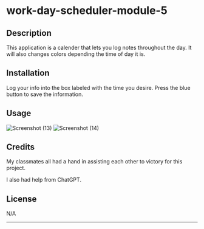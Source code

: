# work-day-scheduler-module-5

## Description

This application is a calender that lets you log notes throughout the day. It will also changes colors depending the time of day it is.

## Installation

Log your info into the box labeled with the time you desire. Press the blue button to save the information.

## Usage

![Screenshot (13)](https://user-images.githubusercontent.com/126130230/230621934-9fdb8c78-7748-4d2b-a521-e775a48aacc2.png)
![Screenshot (14)](https://user-images.githubusercontent.com/126130230/230621935-ad17bee9-31e7-4114-86de-c1a379718d3e.png)


## Credits

My classmates all had a hand in assisting each other to victory for this project.

I also had help from ChatGPT.

## License

N/A

---
